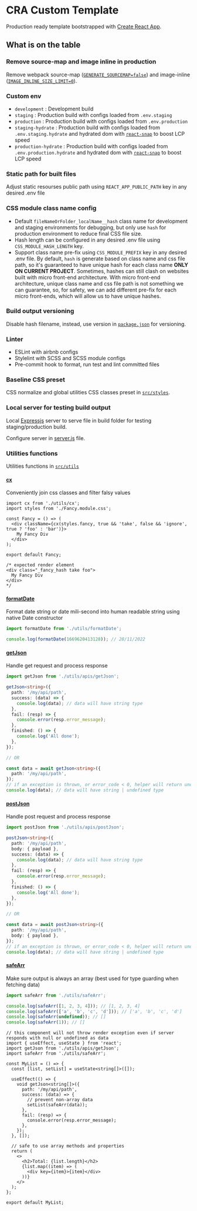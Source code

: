 # CRA Custom Template

Production ready template bootstrapped with [Create React App](https://github.com/facebook/create-react-app).

## What is on the table

### Remove source-map and image inline in production

Remove webpack source-map ([`GENERATE_SOURCEMAP=false`](/.env)) and image-inline ([`IMAGE_INLINE_SIZE_LIMIT=0`](/.env)).

### Custom env

- `development` : Development build
- `staging` : Production build with configs loaded from `.env.staging`
- `production` : Production build with configs loaded from `.env.production`
- `staging-hydrate` : Production build with configs loaded from `.env.staging.hydrate` and hydrated dom with [`react-snap`](https://www.npmjs.com/package/react-snap) to boost LCP speed
- `production-hydrate` : Production build with configs loaded from `.env.production.hydrate` and hydrated dom with [`react-snap`](https://www.npmjs.com/package/react-snap) to boost LCP speed

### Static path for built files

Adjust static resourses public path using `REACT_APP_PUBLIC_PATH` key in any desired .env file

### CSS module class name config

- Default `fileNameOrFolder_localName__hash` class name for development and staging environments for debugging, but only use `hash` for production environment to reduce final CSS file size.
- Hash length can be configured in any desired .env file using `CSS_MODULE_HASH_LENGTH` key.
- Support class name pre-fix using `CSS_MODULE_PREFIX` key in any desired .env file. By default, `hash` is generate based on class name and css file path, so it's guaranteed to have unique hash for each class name **ONLY ON CURRENT PROJECT**. Sometimes, hashes can still clash on websites built with micro front-end architecture. With micro front-end architecture, unique class name and css file path is not something we can guarantee, so, for safety, we can add different pre-fix for each micro front-ends, which will allow us to have unique hashes.

### Build output versioning

Disable hash filename, instead, use version in [`package.json`](/package.json) for versioning.

### Linter

- ESLint with airbnb configs
- Stylelint with SCSS and SCSS module configs
- Pre-commit hook to format, run test and lint committed files

### Baseline CSS preset

CSS normalize and global utilities CSS classes preset in [`src/styles`](/src/styles/).

### Local server for testing build output

Local [Expressjs](https://expressjs.com/) server to serve file in build folder for testing staging/production build.

Configure server in [server.js](./server.js) file.

### Utilities functions

Utilities functions in [`src/utils`](/src/utils/)

#### [cx](/src/utils/cx.ts)

Conveniently join css classes and filter falsy values

```tsx
import cx from './utils/cx';
import styles from './Fancy.module.css';

const Fancy = () => (
  <div className={cx(styles.fancy, true && 'take', false && 'ignore', true ? 'foo' : 'bar')}>
    My Fancy Div
  </div>
);

export default Fancy;

/* expected render element
<div class="_fancy_hash take foo">
  My Fancy Div
</div>
*/
```

#### [formatDate](/src/utils/formatDate.ts)

Format date string or date mili-second into human readable string using native Date constructor

```ts
import formatDate from './utils/formatDate';

console.log(formatDate(1669620413128)); // 28/11/2022
```

#### [getJson](/src/utils/apis/getJson.ts)

Handle get request and process response

```ts
import getJson from './utils/apis/getJson';

getJson<string>({
  path: '/my/api/path',
  success: (data) => {
    console.log(data); // data will have string type
  },
  fail: (resp) => {
    console.error(resp.error_message);
  },
  finished: () => {
    console.log('All done');
  },
});

// OR

const data = await getJson<string>({
  path: '/my/api/path',
});
// if an exception is thrown, or error_code < 0, helper will return undefined
console.log(data); // data will have string | undefined type
```

#### [postJson](/src/utils/apis/postJson.ts)

Handle post request and process response

```ts
import postJson from './utils/apis/postJson';

postJson<string>({
  path: '/my/api/path',
  body: { payload },
  success: (data) => {
    console.log(data); // data will have string type
  },
  fail: (resp) => {
    console.error(resp.error_message);
  },
  finished: () => {
    console.log('All done');
  },
});

// OR

const data = await postJson<string>({
  path: '/my/api/path',
  body: { payload },
});
// if an exception is thrown, or error_code < 0, helper will return undefined
console.log(data); // data will have string | undefined type
```

#### [safeArr](/src/utils/safeArr.ts)

Make sure output is always an array (best used for type guarding when fetching data)

```ts
import safeArr from './utils/safeArr';

console.log(safeArr([1, 2, 3, 4])); // [1, 2, 3, 4]
console.log(safeArr(['a', 'b', 'c', 'd'])); // ['a', 'b', 'c', 'd']
console.log(safeArr(undefined)); // []
console.log(safeArr(1)); // []
```

```tsx
// this component will not throw render exception even if server responds with null or undefined as data
import { useEffect, useState } from 'react';
import getJson from './utils/apis/getJson';
import safeArr from './utils/safeArr';

const MyList = () => {
  const [list, setList] = useState<string[]>([]);

  useEffect(() => {
    void getJson<string[]>({
      path: '/my/api/path',
      success: (data) => {
        // prevent non-array data
        setList(safeArr(data));
      },
      fail: (resp) => {
        console.error(resp.error_message);
      },
    });
  }, []);

  // safe to use array methods and properties
  return (
    <>
      <h2>Total: {list.length}</h2>
      {list.map((item) => (
        <div key={item}>{item}</div>
      ))}
    </>
  );
};

export default MyList;
```
